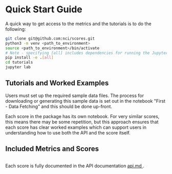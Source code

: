 # Quick Start Guide 

A quick way to get access to the metrics and the tutorials is to do the following:

```bash
git clone git@github.com:nci/scores.git
python3 -m venv <path_to_environment>
source <path_to_environment>/bin/activate
# Note - specifying [all] includes dependencies for running the Jupyter Lab server. #
pip install -e .[all]   
cd tutorials
jupyter lab
```

## Tutorials and Worked Examples

Users must set up the required sample data files. The process for downloading or generating this sample data is set out in the notebook "First - Data Fetching" and this should be done up-front.

Each score in the package has its own notebook. For very similar scores, this means there may be some repetition, but this approach ensures that each score has clear worked examples which can support users in understanding how to use both the API and the score itself.

## Included Metrics and Scores

```{include} summary_table_of_scores.md
```

Each score is fully documented in the API documentation [ api.md ](api.md). 